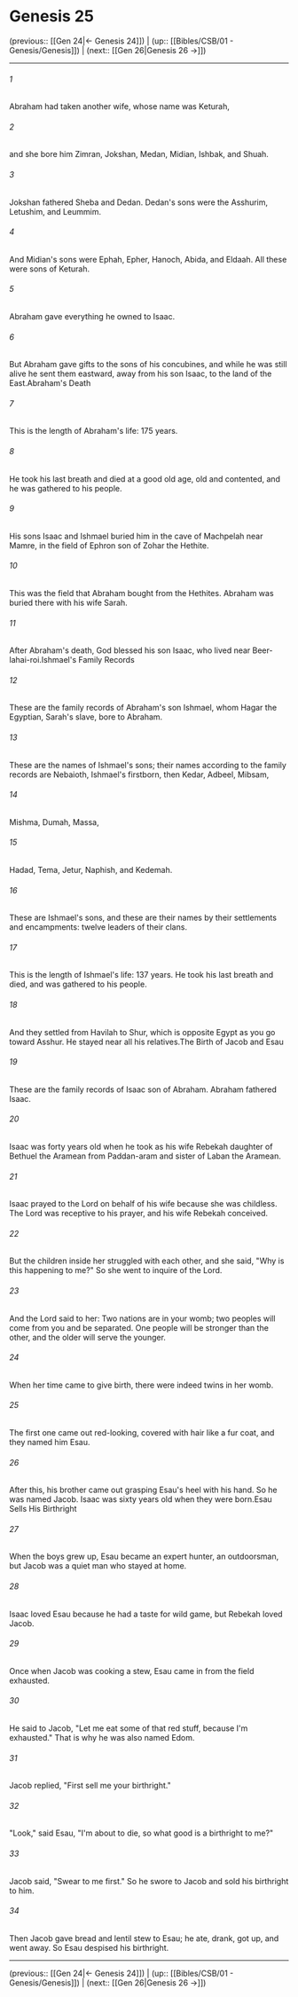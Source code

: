 # Genesis 25

(previous:: [[Gen 24|← Genesis 24]]) | (up:: [[Bibles/CSB/01 - Genesis/Genesis]]) | (next:: [[Gen 26|Genesis 26 →]])

***


###### 1 
Abraham had taken another wife, whose name was Keturah, 

###### 2 
and she bore him Zimran, Jokshan, Medan, Midian, Ishbak, and Shuah. 

###### 3 
Jokshan fathered Sheba and Dedan. Dedan's sons were the Asshurim, Letushim, and Leummim. 

###### 4 
And Midian's sons were Ephah, Epher, Hanoch, Abida, and Eldaah. All these were sons of Keturah. 

###### 5 
Abraham gave everything he owned to Isaac. 

###### 6 
But Abraham gave gifts to the sons of his concubines, and while he was still alive he sent them eastward, away from his son Isaac, to the land of the East.Abraham's Death 

###### 7 
This is the length of Abraham's life: 175 years. 

###### 8 
He took his last breath and died at a good old age, old and contented, and he was gathered to his people. 

###### 9 
His sons Isaac and Ishmael buried him in the cave of Machpelah near Mamre, in the field of Ephron son of Zohar the Hethite. 

###### 10 
This was the field that Abraham bought from the Hethites. Abraham was buried there with his wife Sarah. 

###### 11 
After Abraham's death, God blessed his son Isaac, who lived near Beer-lahai-roi.Ishmael's Family Records 

###### 12 
These are the family records of Abraham's son Ishmael, whom Hagar the Egyptian, Sarah's slave, bore to Abraham. 

###### 13 
These are the names of Ishmael's sons; their names according to the family records are Nebaioth, Ishmael's firstborn, then Kedar, Adbeel, Mibsam, 

###### 14 
Mishma, Dumah, Massa, 

###### 15 
Hadad, Tema, Jetur, Naphish, and Kedemah. 

###### 16 
These are Ishmael's sons, and these are their names by their settlements and encampments: twelve leaders of their clans. 

###### 17 
This is the length of Ishmael's life: 137 years. He took his last breath and died, and was gathered to his people. 

###### 18 
And they settled from Havilah to Shur, which is opposite Egypt as you go toward Asshur. He stayed near all his relatives.The Birth of Jacob and Esau 

###### 19 
These are the family records of Isaac son of Abraham. Abraham fathered Isaac. 

###### 20 
Isaac was forty years old when he took as his wife Rebekah daughter of Bethuel the Aramean from Paddan-aram and sister of Laban the Aramean. 

###### 21 
Isaac prayed to the Lord on behalf of his wife because she was childless. The Lord was receptive to his prayer, and his wife Rebekah conceived. 

###### 22 
But the children inside her struggled with each other, and she said, "Why is this happening to me?" So she went to inquire of the Lord. 

###### 23 
And the Lord said to her: Two nations are in your womb; two peoples will come from you and be separated. One people will be stronger than the other, and the older will serve the younger. 

###### 24 
When her time came to give birth, there were indeed twins in her womb. 

###### 25 
The first one came out red-looking, covered with hair like a fur coat, and they named him Esau. 

###### 26 
After this, his brother came out grasping Esau's heel with his hand. So he was named Jacob. Isaac was sixty years old when they were born.Esau Sells His Birthright 

###### 27 
When the boys grew up, Esau became an expert hunter, an outdoorsman, but Jacob was a quiet man who stayed at home. 

###### 28 
Isaac loved Esau because he had a taste for wild game, but Rebekah loved Jacob. 

###### 29 
Once when Jacob was cooking a stew, Esau came in from the field exhausted. 

###### 30 
He said to Jacob, "Let me eat some of that red stuff, because I'm exhausted." That is why he was also named Edom. 

###### 31 
Jacob replied, "First sell me your birthright." 

###### 32 
"Look," said Esau, "I'm about to die, so what good is a birthright to me?" 

###### 33 
Jacob said, "Swear to me first." So he swore to Jacob and sold his birthright to him. 

###### 34 
Then Jacob gave bread and lentil stew to Esau; he ate, drank, got up, and went away. So Esau despised his birthright.

***

(previous:: [[Gen 24|← Genesis 24]]) | (up:: [[Bibles/CSB/01 - Genesis/Genesis]]) | (next:: [[Gen 26|Genesis 26 →]])
